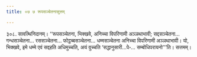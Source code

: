 ```yaml
---
title: ०७ ७ रूपसञ्चेतनासुत्तम्

---
```


३०८. सावत्थिनिदानम्। ‘‘रूपसञ्चेतना, भिक्खवे, अनिच्चा विपरिणामी अञ्ञथाभावी; सद्दसञ्चेतना… गन्धसञ्चेतना… रससञ्चेतना… फोट्ठब्बसञ्चेतना… धम्मसञ्चेतना अनिच्चा विपरिणामी अञ्ञथाभावी। यो, भिक्खवे, इमे धम्मे एवं सद्दहति अधिमुच्चति, अयं वुच्चति ‘सद्धानुसारी…पे॰… सम्बोधिपरायनो’’’ति। सत्तमम्।  

